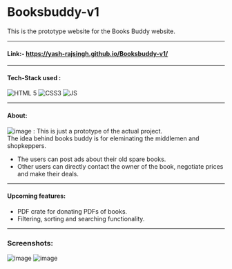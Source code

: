 # Booksbuddy-v1

This is the prototype website for the Books Buddy website.

---
#### Link:- https://yash-rajsingh.github.io/Booksbuddy-v1/
---
#### Tech-Stack used :
  ![HTML 5](https://img.shields.io/badge/HTML5-E34F26?style=for-the-badge&logo=html5&logoColor=white)
  ![CSS3](https://img.shields.io/badge/CSS3-1572B6?style=for-the-badge&logo=css3&logoColor=white)
  ![JS](https://img.shields.io/badge/JavaScript-323330?style=for-the-badge&logo=javascript&logoColor=F7DF1E)
  
---
#### About:
![image](https://img.shields.io/badge/-Prototype-grey) 
  : This is just a prototype of the actual project.<br>
The idea behind books buddy is for eleminating the middlemen and shopkeppers.
* The users can post ads about their old spare books.
* Other users can directly contact the owner of the book, negotiate prices and make their deals.
---
#### Upcoming features:
* PDF crate for donating PDFs of books.
* Filtering, sorting and searching functionality.
---
### Screenshots:
![image](https://user-images.githubusercontent.com/85413348/144727136-41dce0c6-ce8b-46d7-ab22-1d9de4d3841d.png)
![image](https://user-images.githubusercontent.com/85413348/144727151-ac11278b-8237-4822-8eba-5839e28a42ed.png)
